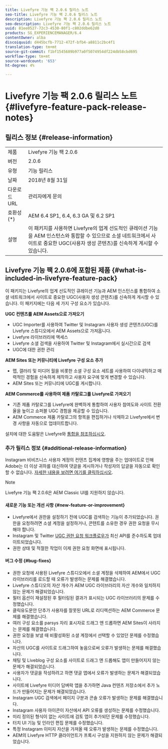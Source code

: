```yaml
---
title: Livefyre 기능 팩 2.0.6 릴리스 노트
seo-title: Livefyre 기능 팩 2.0.6 릴리스 노트
description: Livefyre 기능 팩 2.0.6 릴리스 노트
seo-description: Livefyre 기능 팩 2.0.6 릴리스 노트
uuid: 81ee0527-72c3-4530-80f1-c802ddbe62d0
products: SG_EXPERIENCEMANAGER/6.4
contentOwner: alba
discoiquuid: d445bcfb-7712-472f-bfb4-a8811c2bc4f1
translation-type: tm+mt
source-git-commit: f1bf1545689b977a0f5074954df224db58cbd695
workflow-type: tm+mt
source-wordcount: '653'
ht-degree: 4%

---
```



# Livefyre 기능 팩 2.0.6 릴리스 노트 {#livefyre-feature-pack-release-notes}

## 릴리스 정보 {#release-information}

<table> 
 <tbody>
  <tr>
   <td>제품</td> 
   <td>Livefyre 기능 팩 2.0.6</td> 
  </tr>
  <tr>
   <td>버전</td> 
   <td>2.0.6</td> 
  </tr>
  <tr>
   <td>유형</td> 
   <td>기능 릴리스</td> 
  </tr>
  <tr>
   <td>날짜</td> 
   <td>2018년 8월 31일</td> 
  </tr>
  <tr>
   <td>다운로드 URL<br /> </td> 
   <td>관리자에게 문의</td> 
  </tr>
  <tr>
   <td>호환성 (*)</td> 
   <td>AEM 6.4 SP1, 6.4, 6.3 GA 및 6.2 SP1</td> 
  </tr>
  <tr>
   <td>설명</td> 
   <td>이 패키지를 사용하면 Livefyre의 업계 선도적인 큐레이션 기능을 AEM 인스턴스와 통합할 수 있으므로 소셜 네트워크에서 사이트로 중요한 UGC(사용자 생성 콘텐츠)를 신속하게 게시할 수 있습니다.</td> 
  </tr>
 </tbody>
</table>

## Livefyre 기능 팩 2.0.6에 포함된 제품 {#what-is-included-in-livefyre-feature-pack}

이 패키지는 Livefyre의 업계 선도적인 큐레이션 기능과 AEM 인스턴스를 통합하여 소셜 네트워크에서 사이트로 중요한 UGC(사용자 생성 콘텐츠)를 신속하게 게시할 수 있습니다. 이 패키지에는 다음 세 가지 구성 요소가 있습니다.

**UGC 컨텐츠를 AEM Assets으로 가져오기**

* UGC Importer를 사용하여 Twitter 및 Instagram 사용자 생성 콘텐츠(UGC)를 Livefyre 스튜디오에서 AEM Assets으로 가져옵니다.
* Livefyre 라이브러리에 액세스
* Livefyre 소셜 검색을 사용하여 Twitter 및 Instagram에서 실시간으로 검색
* UGC에 대한 권한 관리

**AEM Sites 또는 커뮤니티에 Livefyre 구성 요소 추가**

* 맵, 갤러리 및 미디어 월을 비롯한 소셜 구성 요소 세트를 사용하여 다이내믹하고 매력적인 경험을 신속하게 제작하고 사용자 요구에 맞게 변경할 수 있습니다.
* AEM Sites 또는 커뮤니티에 UGC를 게시합니다.

**AEM Commerce를 사용하여 제품 카탈로그를 Livefyre로 가져오기**

* 기존 제품 카탈로그를 Livefyre에 완벽하게 통합하여 사용자 참여도와 사이트 전환율을 높이고 쇼퍼블 UGC 경험을 제공할 수 있습니다.
* AEM Commerce 제품 카탈로그의 항목을 편집하거나 삭제하고 Livefyre에서 변경 사항을 자동으로 업데이트합니다.

설치에 대한 도움말은 Livefyre와 [통합을 참조하십시오](https://helpx.adobe.com/kr/experience-manager/6-4/sites/administering/using/livefyre.html).

### 추가 릴리스 정보 {#additional-release-information}

Instagram 비비즈니스 사용자 계정의 컨텐츠 집계에 영향을 주는 업데이트로 인해 Adobe는 더 이상 귀하를 대신하여 댓글을 게시하거나 작성자의 답글을 자동으로 확인할 수 없습니다. [자세한 내용을 보려면 여기를 클릭하십시오](https://developers.facebook.com/blog/post/2018/04/04/facebook-api-platform-product-changes/).

>[!NOTE]
>
>Livefyre 기능 팩 2.0.6은 AEM Classic UI를 지원하지 않습니다.

#### 새로운 기능 또는 개선 사항 {#new-feature-or-improvement}

* Livefyre에서 권한을 설정하기 전에 UGC를 검색하는 기능이 추가되었습니다. 권한을 요청하려면 소셜 계정을 설정하거나, 콘텐트를 소유한 경우 권한 요청을 무시해야 합니다.
* Instagram 및 Twitter [UGC 권한 요청 워크플로우가](https://helpx.adobe.com/kr/experience-manager/6-4/sites/administering/using/livefyre.html) 최신 API를 준수하도록 업데이트되었습니다.
* 권한 상태 및 적절한 작업이 이제 권한 요청 화면에 표시됩니다.

#### 버그 수정 {#bug-fixes}

* 권한 요청에 사용된 Livefyre 스튜디오에서 소셜 계정을 삭제하여 AEM에서 UGC 라이브러리를 로드할 때 오류가 발생하는 문제를 해결했습니다.
* Livefyre 스튜디오의 자산 개수가 AEM UGC 라이브러리의 자산 개수와 일치하지 않는 문제가 해결되었습니다.
* 필터 옵션이 재설정된 후 필터링된 결과가 표시되는 UGC 라이브러리의 문제를 수정했습니다.
* 클릭유도문안 단추가 사용자를 잘못된 URL로 리디렉션하는 AEM Commerce 문제를 해결했습니다.
* 여러 구성 요소를 parsys 자리 표시자로 드래그 앤 드롭하면 AEM Sites이 사라지는 문제를 해결했습니다.
* 권한 요청을 보낼 때 비활성화된 소셜 계정에서 선택할 수 있었던 문제를 수정했습니다.
* 자산의 UGC를 사이트로 드래그하여 놓음으로써 오류가 발생하는 문제를 해결했습니다.
* 채팅 및 Liveblog 구성 요소를 사이트로 드래그 앤 드롭해도 앱이 만들어지지 않는 문제가 해결되었습니다.
* 사용자가 댓글을 작성하려고 하면 댓글 앱에서 오류가 발생하는 문제가 해결되었습니다.
* 사이트에 Livefyre 미디어 담벼락 앱을 추가하면 Java 컨텐츠 저장소에서 추가 노드가 만들어지는 문제가 해결되었습니다.
* Instagram UGC 검색에서 페이지 구분과 콘솔 오류가 발생하는 문제를 해결했습니다.
* Instagram 사용자 아이콘이 자산에서 API 오류를 생성하는 문제를 수정했습니다.
* 미리 정의된 형식이 없는 사이트에 검토 앱이 추가되던 문제를 수정했습니다.
* 터치 UI 기능 및 인라인 편집 문제를 수정했습니다.
* 특정 Instagram 이미지 자산을 가져올 때 오류가 발생하는 문제를 수정했습니다.
* AEM의 Livefyre HTTP 클라이언트가 프록시 구성을 지원하지 않는 문제가 해결되었습니다.

